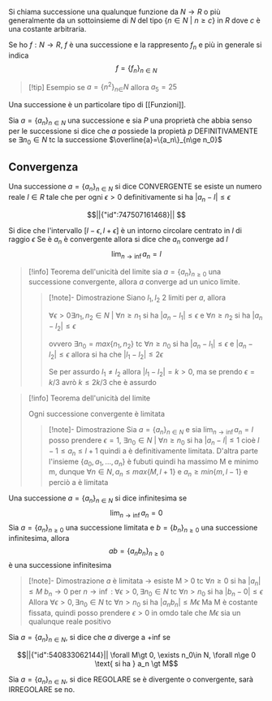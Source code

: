 Si chiama successione una qualunque funzione da $N\to R$ o più generalmente da un sottoinsieme di $N$ del tipo $\{n\in N \text{ | }n\ge c\}$ in $R$ dove $c$ è una costante arbitraria.

Se ho $f:N\to R$, $f$ è una successione e la rappresento $f_n$ e più in generale si indica $$
f=\{f_n\}_{n\in N}
$$
>[!tip] Esempio
>se $a=\{n^2\}_{n\in }N$ allora $a_5=25$

Una successione è un particolare tipo di [[Funzioni]]. 

Sia $a=\{a_n\}_{n\in N}$ una successione e sia $P$ una proprietà che abbia senso per le successione si dice che $a$ possiede la propietà $p$ DEFINITIVAMENTE
se $\exists n_0\in N$ tc la successione $\overline{a}=\{a_n\}_{n\ge n_0}$

## Convergenza

Una successione $a=\{a_n\}_{n\in N}$ si dice CONVERGENTE se esiste un numero reale $l\in R$ tale che per ogni $\epsilon \gt 0$ definitivamente si ha $|a_n - l | \le \epsilon$ 
```math
||{"id":747507161468}||


```
Si dice che l'intervallo $[l-\epsilon,l+\epsilon]$ è un intorno circolare centrato in $l$ di raggio $\epsilon$
Se è $a_n$ è convergente allora si dice che $a_n$ converge ad $l$ $$
	\lim_{n\to \inf} a_n = l
$$ 
>[!info] Teorema dell'unicità del limite
>sia $a=\{a_n\}_{n\ge 0}$ una successione convergente, allora $a$ converge ad un unico limite.
>>[!note]- Dimostrazione
>>Siano $l_1,l_2$ 2 limiti per $a$, allora 
>>
>>$\forall\epsilon\gt0 \exists n_1,n_2\in N \text{ | } \forall n\ge n_1$ si ha $|a_n - l_1|\le \epsilon$ e $\forall n\ge n_2$ si ha $|a_n - l_2|\le \epsilon$
>>
>>ovvero $\exists n_0 = max\{n_1,n_2\}$ tc $\forall n\ge n_0$ si ha $|a_n - l_1|\le \epsilon$ e $|a_n - l_2|\le \epsilon$ allora si ha che $|l_1-l_2| \le 2\epsilon$
>>
>>Se per assurdo $l_1\not=l_2$ allora $|l_1-l_2|=k\gt 0$, ma se prendo $\epsilon = k/3$ avrò $k\le {2k}/3$ che è assurdo 

>[!info] Teorema dell'unicità del limite
>
>Ogni successione convergente è limitata
>>[!note]- Dimostrazione
Sia $a=\{a_n\}_{n\in N}$ e sia $\lim_{n\to \inf} a_n = l$ posso prendere $\epsilon=1$, $\exists n_0\in N\text{ | } \forall n\ge n_0$ si ha $|a_n-l| \le 1$ cioè $l-1\le a_n\le l+1$ quindi a è definitivamente limitata.
D'altra parte l'insieme $\{a_0,a_1,...,a_n\}$ è fubuti quindi ha massimo M e minimo m, dunque $\forall n\in N, a_n \le max\{M,l+1\} \text{ e } a_n \ge min\{m,l-1\}$ e perciò a è limitata

Una successione $a=\{a_n\}_{n\in N}$ si dice infinitesima se $$\lim_{n\to \inf} a_n = 0$$
Sia $a=\{a_n\}_{n\ge 0}$ una successione limitata e  $b=\{b_n\}_{n\ge 0}$ una successione infinitesima, allora $$ab = \{a_nb_n\}_{n\ge 0}$$ è una successione infinitesima

>[!note]- Dimostrazione
>$a$ è limitata -> esiste M > 0 tc $\forall n\ge0$ si ha $|a_n|\le M$
>$b_n\to 0$ per $n\to \inf$ : $\forall \epsilon \gt 0, \exists n_0 \in N$ tc $\forall n \gt n_0$ si ha $|b_n -0| \le \epsilon$
>Allora  $\forall \epsilon \gt 0, \exists n_0 \in N$ tc $\forall n \gt n_0$ si ha $|a_nb_n|\le M\epsilon$
>Ma M è costante fissata, quindi posso prendere $\epsilon \gt 0$ in omdo tale che $M\epsilon$ sia un qualunque reale positivo

Sia  $a=\{a_n\}_{n\in N}$, si dice che $a$ diverge a +inf se 
```math
||{"id":540833062144}||

\forall M\gt 0, \exists n_0\in N, \forall n\ge 0 \text{ si ha } a_n \gt M
```
Sia  $a=\{a_n\}_{n\in N}$, si dice REGOLARE se è divergente o convergente, sarà IRREGOLARE se no.
